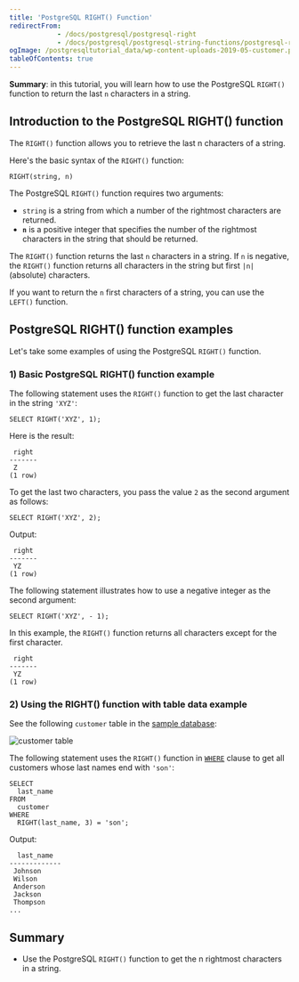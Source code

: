 ```yaml
---
title: 'PostgreSQL RIGHT() Function'
redirectFrom:
            - /docs/postgresql/postgresql-right 
            - /docs/postgresql/postgresql-string-functions/postgresql-right/
ogImage: /postgresqltutorial_data/wp-content-uploads-2019-05-customer.png
tableOfContents: true
---
```


**Summary**: in this tutorial, you will learn how to use the PostgreSQL `RIGHT()` function to return the last `n` characters in a string.

## Introduction to the PostgreSQL RIGHT() function

The `RIGHT()` function allows you to retrieve the last n characters of a string.

Here's the basic syntax of the `RIGHT()` function:

```
RIGHT(string, n)
```

The PostgreSQL `RIGHT()` function requires two arguments:

- `string` is a string from which a number of the rightmost characters are returned.
- **`n`** is a positive integer that specifies the number of the rightmost characters in the string that should be returned.

The `RIGHT()` function returns the last `n` characters in a string. If `n` is negative, the `RIGHT()` function returns all characters in the string but first `|n|` (absolute) characters.

If you want to return the `n` first characters of a string, you can use the `LEFT()` function.

## PostgreSQL RIGHT() function examples

Let's take some examples of using the PostgreSQL `RIGHT()` function.

### 1) Basic PostgreSQL RIGHT() function example

The following statement uses the `RIGHT()` function to get the last character in the string `'XYZ'`:

```
SELECT RIGHT('XYZ', 1);
```

Here is the result:

```
 right
-------
 Z
(1 row)
```

To get the last two characters, you pass the value `2` as the second argument as follows:

```
SELECT RIGHT('XYZ', 2);
```

Output:

```
 right
-------
 YZ
(1 row)
```

The following statement illustrates how to use a negative integer as the second argument:

```
SELECT RIGHT('XYZ', - 1);
```

In this example, the `RIGHT()` function returns all characters except for the first character.

```
 right
-------
 YZ
(1 row)
```

### 2) Using the RIGHT() function with table data example

See the following `customer` table in the [sample database](/docs/postgresql/postgresql-getting-started/postgresql-sample-database):

![customer table](/postgresqltutorial_data/wp-content-uploads-2019-05-customer.png)

The following statement uses the `RIGHT()` function in [`WHERE`](/docs/postgresql/postgresql-where) clause to get all customers whose last names end with `'son'`:

```
SELECT
  last_name
FROM
  customer
WHERE
  RIGHT(last_name, 3) = 'son';
```

Output:

```
  last_name
-------------
 Johnson
 Wilson
 Anderson
 Jackson
 Thompson
...
```

## Summary

- Use the PostgreSQL `RIGHT()` function to get the n rightmost characters in a string.
